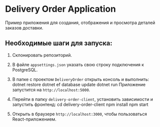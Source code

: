 # Delivery Order Application

Пример приложения для создания, отображения и просмотра деталей заказов доставки.

## Необходимые шаги для запуска:

1. Склонировать репозиторий.

2. В файле `appsettings.json` указать свою строку подключения к PostgreSQL.

3. В папке с проектом `DeliveryOrder` открыть консоль и выполнить:
dotnet restore dotnet ef database update dotnet run
Приложение запустится на `http://localhost:5000`.

4. Перейти в папку `delivery-order-client`, установить зависимости и запустить фронтенд:
cd delivery-order-client npm install npm start

5. Открыть в браузере `http://localhost:3000`, чтобы пользоваться React-приложением.
